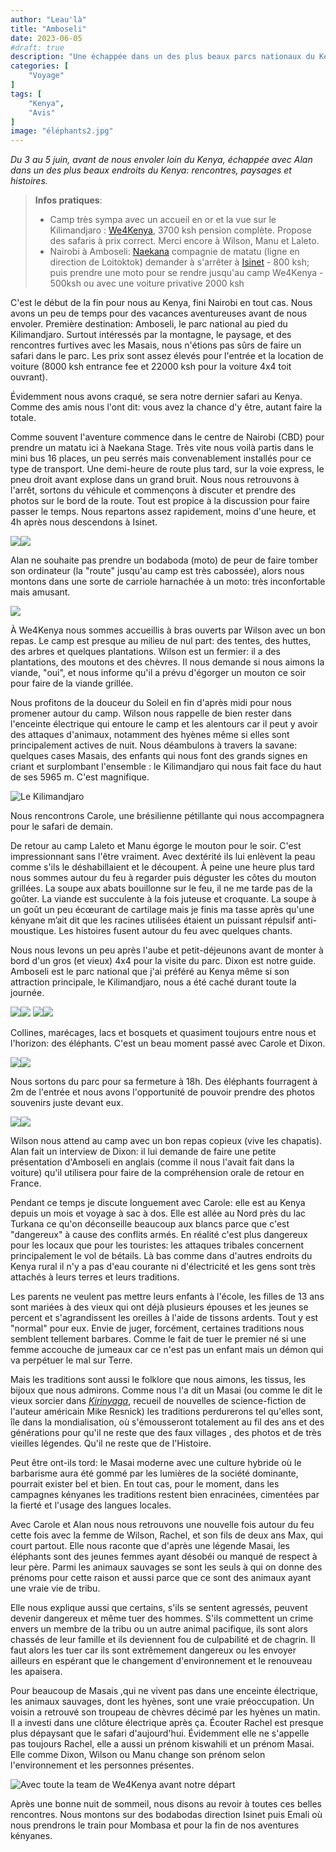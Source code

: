 ```yaml
---
author: "Leau'là"
title: "Amboseli"
date: 2023-06-05
#draft: true
description: "Une échappée dans un des plus beaux parcs nationaux du Kenya au pied du kilimandjaro, et un voyage dans la culture locale."
categories: [
    "Voyage"
]
tags: [
    "Kenya",
    "Avis"
]
image: "éléphants2.jpg"
---
```


_Du 3 au 5 juin, avant de nous envoler loin du Kenya, échappée avec Alan dans un des plus beaux endroits du Kenya: rencontres, paysages et histoires._

> **Infos pratiques**:
> * Camp très sympa avec un accueil en or et la vue sur le Kilimandjaro : [We4Kenya](https://goo.gl/maps/27qH6VMFnc8L1hWZ6), 3700 ksh pension complète. Propose des safaris à prix correct. Merci encore à Wilson, Manu et Laleto.
> * Nairobi à Amboseli: [Naekana](https://goo.gl/maps/cCNnjUQeJU1tCi2B8) compagnie de matatu (ligne en direction de Loitoktok) demander à s'arrêter à [Isinet](https://goo.gl/maps/xkLztoz1ty385L1a8) - 800 ksh; puis prendre une moto pour se rendre jusqu'au camp We4Kenya - 500ksh ou avec une voiture privative 2000 ksh


C'est le début de la fin pour nous au Kenya, fini Nairobi en tout cas. Nous avons un peu de temps pour des vacances aventureuses avant de nous envoler. Première destination: Amboseli, le parc national au pied du Kilimandjaro. Surtout intéressés par la montagne, le paysage, et des rencontres furtives avec les Masais, nous n'étions pas sûrs de faire un safari dans le parc. Les prix sont assez élevés pour l'entrée et la location de voiture (8000 ksh entrance fee et 22000 ksh pour la voiture 4x4 toit ouvrant).

Évidemment nous avons craqué, se sera notre dernier safari au Kenya. Comme des amis nous l'ont dit: vous avez la chance d'y être, autant faire la totale.

Comme souvent l'aventure commence dans le centre de Nairobi (CBD) pour prendre un matatu ici à Naekana Stage. Très vite nous voilà partis dans le mini bus 16 places, un peu serrés mais convenablement installés pour ce type de transport. Une demi-heure de route plus tard, sur la voie express, le pneu droit avant explose dans un grand bruit. Nous nous retrouvons à l'arrêt, sortons du véhicule et commençons à discuter et prendre des photos sur le bord de la route. Tout est propice à la discussion pour faire passer le temps. Nous repartons assez rapidement, moins d'une heure, et 4h après nous descendons à Isinet.

![](sur_la_route.jpg)![](pneu.jpg)

Alan ne souhaite pas prendre un bodaboda (moto) de peur de faire tomber son ordinateur (la "route" jusqu'au camp est très cabossée), alors nous montons dans une sorte de carriole harnachée à un moto: très inconfortable mais amusant.

![](cariole.jpg)

À We4Kenya nous sommes accueillis à bras ouverts par Wilson avec un bon repas. Le camp est presque au milieu de nul part: des tentes, des huttes, des arbres et quelques plantations. Wilson est un fermier: il a des plantations, des moutons et des chèvres. Il nous demande si nous aimons la viande, "oui", et nous informe qu'il a prévu d'égorger un mouton ce soir pour faire de la viande grillée.

Nous profitons de la douceur du Soleil en fin d'après midi pour nous promener autour du camp. Wilson nous rappelle de bien rester dans l'enceinte électrique qui entoure le camp et les alentours car il peut y avoir des attaques d'animaux, notamment des hyènes même si elles sont principalement actives de nuit. Nous déambulons à travers la savane: quelques cases Masais, des enfants qui nous font des grands signes en criant et surplombant l'ensemble : le Kilimandjaro qui nous fait face du haut de ses 5965 m. C'est magnifique.

![Le Kilimandjaro](kili.jpg)

Nous rencontrons Carole, une brésilienne pétillante qui nous accompagnera pour le safari de demain.

De retour au camp Laleto et Manu égorge le mouton pour le soir. C'est impressionnant sans l'être vraiment. Avec dextérité ils lui enlèvent la peau comme s'ils le déshabillaient et le découpent. À peine une heure plus tard nous sommes autour du feu à regarder puis déguster les côtes du mouton grillées. La soupe aux abats bouillonne sur le feu, il ne me tarde pas de la goûter. La viande est succulente à la fois juteuse et croquante. La soupe à un goût un peu écœurant de cartilage mais je finis ma tasse après qu'une kényane m’ait dit que les racines utilisées étaient un puissant répulsif anti-moustique. Les histoires fusent autour du feu avec quelques chants.


Nous nous levons un peu après l'aube et petit-déjeunons avant de monter à bord d'un gros (et vieux) 4x4 pour la visite du parc. Dixon est notre guide. Amboseli est le parc national que j'ai préféré au Kenya même si son attraction principale, le Kilimandjaro, nous a été caché durant toute la journée.

![](éléphants.jpg)![](zèbre.jpg)
![](lionne.jpg)![](éléphants2.jpg)

Collines, marécages, lacs et bosquets et quasiment toujours entre nous et l'horizon: des éléphants. C'est un beau moment passé avec Carole et Dixon.

![](team_safari.jpg)![](team_safari2.jpg)

Nous sortons du parc pour sa fermeture à 18h. Des éléphants fourragent à 2m de l'entrée et nous avons l'opportunité de pouvoir prendre des photos souvenirs juste devant eux.

![](éléphant_sortie.jpg)![](sortie_parc.jpg)

Wilson nous attend au camp avec un bon repas copieux (vive les chapatis). Alan fait un interview de Dixon: il lui demande de faire une petite présentation d'Amboseli en anglais (comme il nous l'avait fait dans la voiture) qu'il utilisera pour faire de la compréhension orale de retour en France.

Pendant ce temps je discute longuement avec Carole: elle est au Kenya depuis un mois et voyage à sac à dos. Elle est allée au Nord près du lac Turkana ce qu'on déconseille beaucoup aux blancs parce que c'est "dangereux" à cause des conflits armés. En réalité c'est plus dangereux pour les locaux que pour les touristes: les attaques tribales concernent principalement le vol de bétails. Là bas comme dans d'autres endroits du Kenya rural il n'y a pas d'eau courante ni d'électricité et les gens sont très attachés à leurs terres et leurs traditions.

Les parents ne veulent pas mettre leurs enfants à l'école, les filles de 13 ans sont mariées à des vieux qui ont déjà plusieurs épouses et les jeunes se percent et s'agrandissent les oreilles à l'aide de tissons ardents. Tout y est "normal" pour eux. Envie de juger, forcément, certaines traditions nous semblent tellement barbares. Comme le fait de tuer le premier né si une femme accouche de jumeaux car ce n'est pas un enfant mais un démon qui va perpétuer le mal sur Terre.

Mais les traditions sont aussi le folklore que nous aimons, les tissus, les bijoux que nous admirons. Comme nous l'a dit un Masai (ou comme le dit le vieux sorcier dans [_Kirinyaga_](https://fr.wikipedia.org/wiki/Kirinyaga_(roman)), recueil de nouvelles de science-fiction de l'auteur américain Mike Resnick) les traditions perdurerons tel qu'elles sont, île dans la mondialisation, où s'émousseront totalement au fil des ans et des générations pour qu'il ne reste que des faux villages , des photos et de très vieilles légendes. Qu'il ne reste que de l'Histoire.

Peut être ont-ils tord: le Masai moderne avec une culture hybride où le barbarisme aura été gommé par les lumières de la société dominante, pourrait exister bel et bien. En tout cas, pour le moment, dans les campagnes kényanes les traditions restent bien enracinées, cimentées par la fierté et l'usage des langues locales.

Avec Carole et Alan nous nous retrouvons une nouvelle fois autour du feu cette fois avec la femme de Wilson, Rachel, et son fils de deux ans Max, qui court partout. Elle nous raconte que d'après une légende Masai, les éléphants sont des jeunes femmes ayant désobéi ou manqué de respect à leur père. Parmi les animaux sauvages se sont les seuls à qui on donne des prénoms pour cette raison et aussi parce que ce sont des animaux ayant une vraie vie de tribu.

Elle nous explique aussi que certains, s'ils se sentent agressés, peuvent devenir dangereux et même tuer des hommes. S'ils commettent un crime envers un membre de la tribu ou un autre animal pacifique, ils sont alors chassés de leur famille et ils deviennent fou de culpabilité et de chagrin. Il faut alors les tuer car ils sont extrêmement dangereux ou les envoyer ailleurs en espérant que le changement d'environnement et le renouveau les apaisera.

Pour beaucoup de Masais ,qui ne vivent pas dans une enceinte électrique, les animaux sauvages, dont les hyènes, sont une vraie préoccupation. Un voisin a retrouvé son troupeau de chèvres décimé par les hyènes un matin. Il a investi dans une clôture électrique après ça. Écouter Rachel est presque plus dépaysant que le safari d'aujourd'hui. Évidemment elle ne s'appelle pas toujours Rachel, elle a aussi un prénom kiswahili et un prénom Masai. Elle comme Dixon, Wilson ou Manu change son prénom selon l'environnement et les personnes présentes.

![Avec toute la team de We4Kenya avant notre départ](départ.jpg)

Après une bonne nuit de sommeil, nous disons au revoir à toutes ces belles rencontres. Nous montons sur des bodabodas direction Isinet puis Emali où nous prendrons le train pour Mombasa et pour la fin de nos aventures kényanes.
